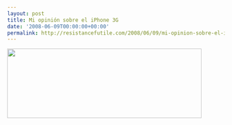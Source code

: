 ```yaml
---
layout: post
title: Mi opinión sobre el iPhone 3G
date: '2008-06-09T00:00:00+00:00'
permalink: http://resistancefutile.com/2008/06/09/mi-opinion-sobre-el-iphone-3g/
---
```

<img src="http://resistancefutile.com/wp-content/zz22429ca5.jpg" alt="" title="iPhone 3G" width="450" height="161" class="centro" />
